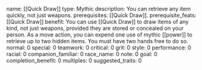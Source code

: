 name: [[Quick Draw]]
type: Mythic
description: You can retrieve any item quickly, not just weapons.
prerequisites: [[Quick Draw]].
prerequisite_feats: [[Quick Draw]]
benefit: You can use [[Quick Draw]] to draw items of any kind, not just weapons, provided they are stored or concealed on your person. As a move action, you can expend one use of mythic [[power]] to retrieve up to two hidden items. You must have two hands free to do so.
normal: 0
special: 0
teamwork: 0
critical: 0
grit: 0
style: 0
performance: 0
racial: 0
companion_familiar: 0
race_name: 0
note: 0
goal: 0
completion_benefit: 0
multiples: 0
suggested_traits: 0
